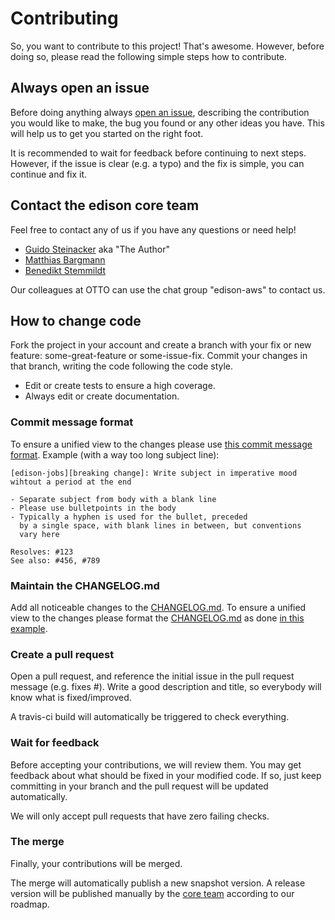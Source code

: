# Contributing

So, you want to contribute to this project! That's awesome. However, before doing so, please read the following simple steps how to contribute.

## Always open an issue

Before doing anything always [open an issue](https://github.com/otto-de/edison-aws/issues), 
describing the contribution you would like to make, the bug you found or any other ideas you have. 
This will help us to get you started on the right foot.

It is recommended to wait for feedback before continuing to next steps. However, if 
the issue is clear (e.g. a typo) and the fix is simple, you can continue and fix it.

## Contact the edison core team

Feel free to contact any of us if you have any questions or need help!

* [Guido Steinacker](https://github.com/gsteinacker) aka "The Author"
* [Matthias Bargmann](https://github.com/mazzeb)
* [Benedikt Stemmildt](https://github.com/BeneStem)

Our colleagues at OTTO can use the chat group "edison-aws" to contact us.

## How to change code

Fork the project in your account and create a branch with your fix or new feature: some-great-feature or some-issue-fix.
Commit your changes in that branch, writing the code following the code style.

* Edit or create tests to ensure a high coverage.
* Always edit or create documentation.

### Commit message format

To ensure a unified view to the changes please use [this commit message format](https://chris.beams.io/posts/git-commit/#seven-rules).
Example (with a way too long subject line):

    [edison-jobs][breaking change]: Write subject in imperative mood wihtout a period at the end
    
    - Separate subject from body with a blank line
    - Please use bulletpoints in the body
    - Typically a hyphen is used for the bullet, preceded
      by a single space, with blank lines in between, but conventions
      vary here
    
    Resolves: #123
    See also: #456, #789

### Maintain the CHANGELOG.md

Add all noticeable changes to the [CHANGELOG.md](CHANGELOG.md).
To ensure a unified view to the changes please format the [CHANGELOG.md](CHANGELOG.md) as done [in this example](https://github.com/skywinder/github-changelog-generator/blob/master/CHANGELOG.md). 

### Create a pull request

Open a pull request, and reference the initial issue in the pull request message (e.g. fixes #). 
Write a good description and title, so everybody will know what is fixed/improved.

A travis-ci build will automatically be triggered to check everything.

### Wait for feedback

Before accepting your contributions, we will review them. You may get feedback about what should be 
fixed in your modified code. If so, just keep committing in your branch and the pull request will be 
updated automatically.

We will only accept pull requests that have zero failing checks.

### The merge

Finally, your contributions will be merged.

The merge will automatically publish a new snapshot version.
A release version will be published manually by the [core team](#contact-the-edison-core-team) according to our roadmap.  
